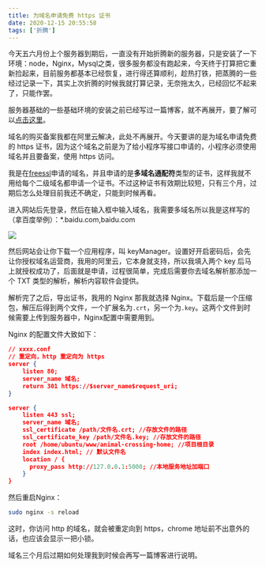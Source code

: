 ```yaml
---
title: 为域名申请免费 https 证书
date: 2020-12-15 20:55:58
tags: ['折腾']
---
```


今天五六月份上个服务器到期后，一直没有开始折腾新的服务器，只是安装了一下环境：node，Nginx，Mysql之类，很多服务都没有跑起来，今天终于打算把它重新捡起来，目前服务都基本已经恢复，进行得还算顺利，趁热打铁，把蒸腾的一些经过记录一下，其实上次折腾的时候我就打算记录，无奈拖太久，已经回忆不起来了，只能作罢。

服务器基础的一些基础环境的安装之前已经写过一篇博客，就不再展开，要了解可以[点击这里](https://evolly.one/2018/12/14/51-ubuntu-node/)。

域名的购买备案我都在阿里云解决，此处不再展开。今天要讲的是为域名申请免费的 https 证书，因为这个域名之前是为了给小程序写接口申请的，小程序必须使用域名并且要备案，使用 https 访问。

我是在[freessl](https://freessl.cn/)申请的域名，并且申请的是**多域名通配符**类型的证书，这样我就不用给每个二级域名都申请一个证书。不过这种证书有效期比较短，只有三个月，过期后怎么处理目前我还不确定，只能到时候再看。

进入网站后先登录，然后在输入框中输入域名，我需要多域名所以我是这样写的（拿百度举例）：*.baidu.com,baidu.com

![](https://personal-1251959693.cos.ap-chengdu.myqcloud.com/2020-12-15-131207.png)

然后网站会让你下载一个应用程序，叫 keyManager。设置好开启密码后，会先让你授权域名运营商，我用的阿里云，它本身就支持，所以我填入两个 key 后马上就授权成功了，后面就是申请，过程很简单，完成后需要你去域名解析那添加一个 TXT 类型的解析，解析内容软件会提供。

解析完了之后，导出证书，我用的 Nginx 那我就选择 Nginx。下载后是一个压缩包，解压后得到两个文件，一个扩展名为`.crt`，另一个为`.key`。这两个文件到时候需要上传到服务器中，Nginx配置中需要用到。

Nginx 的配置文件大致如下：

```json
// xxxx.conf
// 重定向，http 重定向为 https
server {
    listen 80;
    server_name 域名;
    return 301 https://$server_name$request_uri;
}

server {
    listen 443 ssl;
    server_name 域名;
    ssl_certificate /path/文件名.crt; //存放文件的路径
    ssl_certificate_key /path/文件名.key; //存放文件的路径
    root /home/ubuntu/www/animal-crossing-home; //项目根目录
    index index.html; // 默认文件名
    location / {
      proxy_pass http://127.0.0.1:5000; //本地服务地址加端口
    }
}

```

然后重启Nginx：

```bash
sudo nginx -s reload
```

这时，你访问 http 的域名，就会被重定向到 https，chrome 地址前不出意外的话，也应该会显示一把小锁。

域名三个月后过期如何处理我到时候会再写一篇博客进行说明。